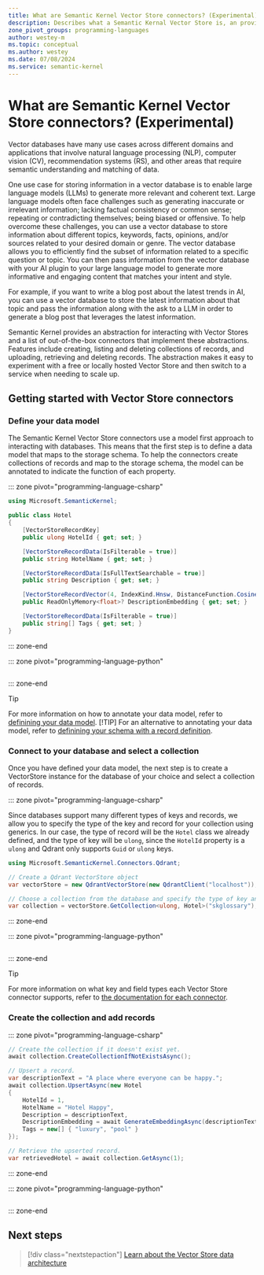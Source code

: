 ```yaml
---
title: What are Semantic Kernel Vector Store connectors? (Experimental)
description: Describes what a Semantic Kernal Vector Store is, an provides a basic example of how to use one and how to get started.
zone_pivot_groups: programming-languages
author: westey-m
ms.topic: conceptual
ms.author: westey
ms.date: 07/08/2024
ms.service: semantic-kernel
---
```

# What are Semantic Kernel Vector Store connectors? (Experimental)

Vector databases have many use cases across different domains and applications that involve natural language processing (NLP), computer vision (CV), recommendation systems (RS), and other areas that require semantic understanding and matching of data.

One use case for storing information in a vector database is to enable large language models (LLMs) to generate more relevant and coherent text. Large language models often face challenges such as generating inaccurate or irrelevant information; lacking factual consistency or common sense; repeating or contradicting themselves; being biased or offensive. To help overcome these challenges, you can use a vector database to store information about different topics, keywords, facts, opinions, and/or sources related to your desired domain or genre. The vector database allows you to efficiently find the subset of information related to a specific question or topic. You can then pass information from the vector database with your AI plugin to your large language model to generate more informative and engaging content that matches your intent and style.

For example, if you want to write a blog post about the latest trends in AI, you can use a vector database to store the latest information about that topic and pass the information along with the ask to a LLM in order to generate a blog post that leverages the latest information.

Semantic Kernel provides an abstraction for interacting with Vector Stores and a list of out-of-the-box connectors that implement these abstractions. Features include creating, listing and deleting collections of records, and uploading, retrieving and deleting records. The abstraction makes it easy to experiment with a free or locally hosted Vector Store and then switch to a service when needing to scale up.

## Getting started with Vector Store connectors

### Define your data model

The Semantic Kernel Vector Store connectors use a model first approach to interacting with databases. This means that the first step is to define a data model that maps to the storage schema. To help the connectors create collections of records and map to the storage schema, the model can be annotated to indicate the function of each property.

::: zone pivot="programming-language-csharp"

```csharp
using Microsoft.SemanticKernel;

public class Hotel
{
    [VectorStoreRecordKey]
    public ulong HotelId { get; set; }

    [VectorStoreRecordData(IsFilterable = true)]
    public string HotelName { get; set; }

    [VectorStoreRecordData(IsFullTextSearchable = true)]
    public string Description { get; set; }

    [VectorStoreRecordVector(4, IndexKind.Hnsw, DistanceFunction.CosineDistance)]
    public ReadOnlyMemory<float>? DescriptionEmbedding { get; set; }

    [VectorStoreRecordData(IsFilterable = true)]
    public string[] Tags { get; set; }
}
```

::: zone-end

::: zone pivot="programming-language-python"

```python
```

::: zone-end

> [!TIP]
> For more information on how to annotate your data model, refer to [definining your data model](./defining-your-data-model.md).
> [!TIP]
> For an alternative to annotating your data model, refer to [definining your schema with a record definition](./schema-with-record-definition.md).

### Connect to your database and select a collection

Once you have defined your data model, the next step is to create a VectorStore instance for the database of your choice and select a collection of records.

::: zone pivot="programming-language-csharp"

Since databases support many different types of keys and records, we allow you to specify the type of the key and record for your collection using generics.
In our case, the type of record will be the `Hotel` class we already defined, and the type of key will be `ulong`, since the `HotelId` property is a `ulong` and Qdrant only supports `Guid` or `ulong` keys.

```csharp
using Microsoft.SemanticKernel.Connectors.Qdrant;

// Create a Qdrant VectorStore object
var vectorStore = new QdrantVectorStore(new QdrantClient("localhost"));

// Choose a collection from the database and specify the type of key and record stored in it via Generic parameters.
var collection = vectorStore.GetCollection<ulong, Hotel>("skglossary");
```

::: zone-end

::: zone pivot="programming-language-python"

```python
```

::: zone-end

> [!TIP]
> For more information on what key and field types each Vector Store connector supports, refer to [the documentation for each connector](./out-of-the-box-connectors.md).

### Create the collection and add records

::: zone pivot="programming-language-csharp"

```csharp
// Create the collection if it doesn't exist yet.
await collection.CreateCollectionIfNotExistsAsync();

// Upsert a record.
var descriptionText = "A place where everyone can be happy.";
await collection.UpsertAsync(new Hotel
{
    HotelId = 1,
    HotelName = "Hotel Happy",
    Description = descriptionText,
    DescriptionEmbedding = await GenerateEmbeddingAsync(descriptionText),
    Tags = new[] { "luxury", "pool" }
});

// Retrieve the upserted record.
var retrievedHotel = await collection.GetAsync(1);
```

::: zone-end

::: zone pivot="programming-language-python"

```python
```

::: zone-end

## Next steps

> [!div class="nextstepaction"]
> [Learn about the Vector Store data architecture](./data-architecture.md)
